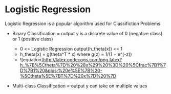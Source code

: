 Logistic Regression
===================

Logistic Regression is a popular algorithm used for Classifiction Problems

- Binary Classification = output y is a discrete value of 0 (negative class) or 1 (positive class)
  + 0 <= Logistic Regression output(h_theta(x)) <= 1
  + h_theta(x) = g(theta^T * x) where g(z) = 1/(1 + e^(-z))
  + ![equation]http://latex.codecogs.com/png.latex?h_%7B%5Ctheta%7D%20%28x%29%20%3D%20%5Cfrac%7B1%7D%7B1%20&plus;%20e%5E%7B%20-%5Ctheta%5E%7BT%7D%20x%7D%20%7D




- Multi-class Classification = output y can take on multiple values